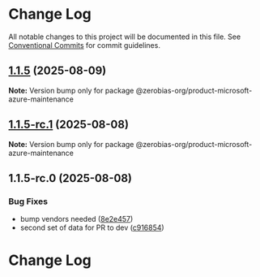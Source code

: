 # Change Log

All notable changes to this project will be documented in this file.
See [Conventional Commits](https://conventionalcommits.org) for commit guidelines.

## [1.1.5](https://github.com/zerobias-org/product/compare/@zerobias-org/product-microsoft-azure-maintenance@1.1.5-rc.1...@zerobias-org/product-microsoft-azure-maintenance@1.1.5) (2025-08-09)

**Note:** Version bump only for package @zerobias-org/product-microsoft-azure-maintenance





## [1.1.5-rc.1](https://github.com/zerobias-org/product/compare/@zerobias-org/product-microsoft-azure-maintenance@1.1.5-rc.0...@zerobias-org/product-microsoft-azure-maintenance@1.1.5-rc.1) (2025-08-08)

**Note:** Version bump only for package @zerobias-org/product-microsoft-azure-maintenance





## 1.1.5-rc.0 (2025-08-08)


### Bug Fixes

* bump vendors needed ([8e2e457](https://github.com/zerobias-org/product/commit/8e2e457e0b5d7141a05e8f2c178bc2854f2b7178))
* second set of data for PR to dev ([c916854](https://github.com/zerobias-org/product/commit/c916854bcf229b1c2042ffdea18472d66a061aaf))





# Change Log
